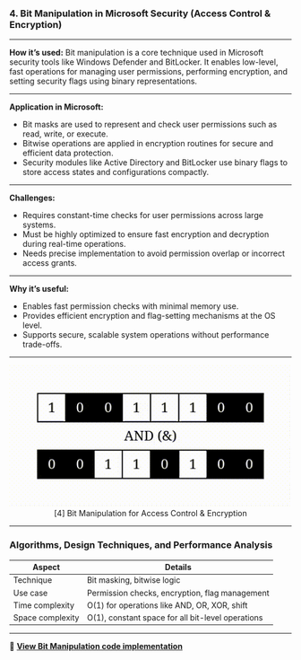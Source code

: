 
###  **4. Bit Manipulation in Microsoft Security (Access Control & Encryption)**

---

**How it’s used:**
Bit manipulation is a core technique used in Microsoft security tools like Windows Defender and BitLocker. It enables low-level, fast operations for managing user permissions, performing encryption, and setting security flags using binary representations.

---

**Application in Microsoft:**

* Bit masks are used to represent and check user permissions such as read, write, or execute.
* Bitwise operations are applied in encryption routines for secure and efficient data protection.
* Security modules like Active Directory and BitLocker use binary flags to store access states and configurations compactly.

---

**Challenges:**

* Requires constant-time checks for user permissions across large systems.
* Must be highly optimized to ensure fast encryption and decryption during real-time operations.
* Needs precise implementation to avoid permission overlap or incorrect access grants.

---

**Why it’s useful:**

* Enables fast permission checks with minimal memory use.
* Provides efficient encryption and flag-setting mechanisms at the OS level.
* Supports secure, scalable system operations without performance trade-offs.

---

<p align="center">
  <img src="https://github.com/Sindhuhurakadli/sindhu_portfolio.io/blob/main/images/bit_manu.gif?raw=true" alt="Bit Manipulation in Microsoft Security" width="600">
  <br>
  [4] Bit Manipulation for Access Control & Encryption
</p>

---

###  Algorithms, Design Techniques, and Performance Analysis

| Aspect           | Details                                           |
| ---------------- | ------------------------------------------------- |
| Technique        | Bit masking, bitwise logic                        |
| Use case         | Permission checks, encryption, flag management    |
| Time complexity  | O(1) for operations like AND, OR, XOR, shift      |
| Space complexity | O(1), constant space for all bit-level operations |

---

🔗 **[View Bit Manipulation code implementation](https://github.com/Sindhuhurakadli/sindhu_portfolio.io/blob/main/codes/bit.cpp)**

